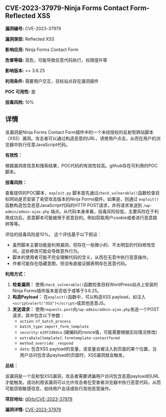 ## CVE-2023-37979-Ninja Forms Contact Form-Reflected XSS

**漏洞编号:** CVE-2023-37979

**漏洞类型:** Reflected XSS

**影响应用:** Ninja Forms Contact Form

**危害等级:** 高危，可能导致任意代码执行，权限提升等

**影响版本:** <= 3.6.25

**利用条件:** 需要用户交互，目标站点存在漏洞插件

**POC 可用性:** 是

**投毒风险:** 10%

## 详情

该漏洞是Ninja Forms Contact Form插件中的一个未经授权的反射型跨站脚本（XSS）漏洞。攻击者可以通过构造恶意的URL，诱使用户点击，从而在用户的浏览器中执行任意JavaScript代码。

**有效性：**

根据漏洞库信息和搜索结果，POC代码的有效性较高。github存在可利用的POC脚本。

**投毒风险：**

查看提供的POC脚本，`exploit.py` 脚本首先通过`check_vulnerable()`函数检查目标网站是否安装了易受攻击版本的Ninja Forms插件。如果是，则通过 `exploit()`函数构造包含恶意JavaScript代码的HTTP POST请求，并将请求发送到 `/wp-admin/admin-ajax.php` 端点。从代码本身来看，投毒风险较低，主要风险在于利用成功后，恶意脚本可能被用于恶意目的。例如窃取用户cookie或者进行恶意跳转等等。

评估的投毒风险是10%。 这个评估基于以下假设：
*   虽然脚本主要功能是利用漏洞，但存在一些微小的、不太明显的代码修改空间，这些修改可能会导致意外行为。
*   脚本的使用者可能不完全理解代码的含义，从而在无意中执行恶意操作。
*   作者可能存在隐藏意图，但没有直接证据表明存在恶意代码。

**利用方式：**

1.  **检查漏洞：** 使用`check_vulnerable()`函数检查目标WordPress站点上安装的Ninja Forms插件版本是否低于或等于3.6.25。
2.  **构造Payload：**  在`exploit()`函数中，可以构造XSS payload，如注入`<script>alert("XSS")</script>`或其他恶意JS。
3.  **发送请求：** 使用`requests.post`向`/wp-admin/admin-ajax.php`发送一个POST请求，其中包含以下参数：
    *   `action`: `nf_batch_process`
    *   `batch_type`: `import_form_template`
    *   `security`: `e29f2d8dca` (硬编码的nonce值，可能需要根据实际情况修改)
    *   `extraData[template]`: `formtemplate-contactformd`
    *   `method_override`: `_respond`
    *   `data`:  包含XSS payload的变量，该变量会被注入到页面的某个位置，当用户访问包含该payload的页面时，XSS漏洞就会触发。

**总结：**

该漏洞是一个反射型XSS漏洞，攻击者需要诱骗用户访问包含恶意payload的URL才能触发。成功利用该漏洞可以允许攻击者在受害者浏览器中执行恶意代码，从而可能窃取敏感信息，劫持用户会话或执行其他恶意操作。

**项目地址:** [d0rb/CVE-2023-37979](https://github.com/d0rb/CVE-2023-37979)

**漏洞详情:** [CVE-2023-37979](https://nvd.nist.gov/vuln/detail/CVE-2023-37979)